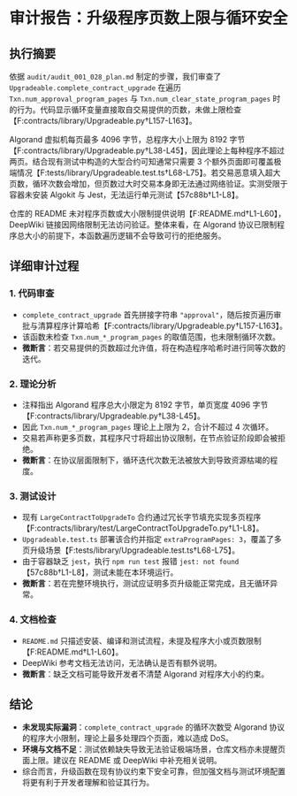 # 审计报告：升级程序页数上限与循环安全

## 执行摘要

依据 `audit/audit_001_028_plan.md` 制定的步骤，我们审查了 `Upgradeable.complete_contract_upgrade` 在遍历 `Txn.num_approval_program_pages` 与 `Txn.num_clear_state_program_pages` 时的行为。代码显示循环变量直接取自交易提供的页数，未做上限检查【F:contracts/library/Upgradeable.py†L157-L163】。

Algorand 虚拟机每页最多 4096 字节，总程序大小上限为 8192 字节【F:contracts/library/Upgradeable.py†L38-L45】，因此理论上每种程序不超过两页。结合现有测试中构造的大型合约可知通常只需要 3 个额外页面即可覆盖极端情况【F:tests/library/Upgradeable.test.ts†L68-L75】。若交易恶意填入超大页数，循环次数会增加，但页数过大时交易本身即无法通过网络验证。实测受限于容器未安装 Algokit 与 Jest，无法运行单元测试【57c88b†L1-L8】。

仓库的 README 未对程序页数或大小限制提供说明【F:README.md†L1-L60】，DeepWiki 链接因网络限制无法访问验证。整体来看，在 Algorand 协议已限制程序总大小的前提下，本函数遍历逻辑不会导致可行的拒绝服务。

## 详细审计过程

### 1. 代码审查
- `complete_contract_upgrade` 首先拼接字符串 `"approval"`，随后按页遍历审批与清算程序计算哈希【F:contracts/library/Upgradeable.py†L157-L163】。
- 该函数未检查 `Txn.num_*_program_pages` 的取值范围，也未限制循环次数。
- **微断言**：若交易提供的页数超过允许值，将在构造程序哈希时进行同等次数的迭代。

### 2. 理论分析
- 注释指出 Algorand 程序总大小限定为 8192 字节，单页宽度 4096 字节【F:contracts/library/Upgradeable.py†L38-L45】。
- 因此 `Txn.num_*_program_pages` 理论上上限为 2，合计不超过 4 次循环。
- 交易若声称更多页数，其程序尺寸将超出协议限制，在节点验证阶段即会被拒绝。
- **微断言**：在协议层面限制下，循环迭代次数无法被放大到导致资源枯竭的程度。

### 3. 测试设计
- 现有 `LargeContractToUpgradeTo` 合约通过冗长字节填充实现多页程序【F:contracts/library/test/LargeContractToUpgradeTo.py†L1-L8】。
- `Upgradeable.test.ts` 部署该合约并指定 `extraProgramPages: 3`，覆盖了多页升级场景【F:tests/library/Upgradeable.test.ts†L68-L75】。
- 由于容器缺乏 `jest`，执行 `npm run test` 报错 `jest: not found`【57c88b†L1-L8】，测试未能在本环境运行。
- **微断言**：若在完整环境执行，测试应证明多页升级能正常完成，且无循环异常。

### 4. 文档检查
- `README.md` 只描述安装、编译和测试流程，未提及程序大小或页数限制【F:README.md†L1-L60】。
- DeepWiki 参考文档无法访问，无法确认是否有额外说明。
- **微断言**：缺乏文档可能导致开发者不清楚 Algorand 对程序大小的约束。

## 结论

- **未发现实际漏洞**：`complete_contract_upgrade` 的循环次数受 Algorand 协议的程序大小限制，理论上最多处理四个页面，难以造成 DoS。
- **环境与文档不足**：测试依赖缺失导致无法验证极端场景，仓库文档亦未提醒页面上限。建议在 README 或 DeepWiki 中补充相关说明。
- 综合而言，升级函数在现有协议约束下安全可靠，但加强文档与测试环境配置将更有利于开发者理解和验证其行为。
